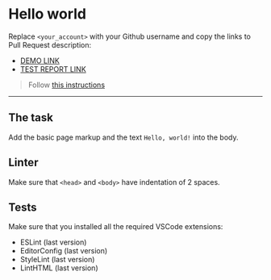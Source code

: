 # Hello world

Replace `<your_account>` with your Github username and copy the links to Pull Request description:
- [DEMO LINK](https://vira-lyzohub.github.io/layout_hello-world/)
- [TEST REPORT LINK](https://vira-lyzohub.github.io/layout_hello-world/report/html_report/)

> Follow [this instructions](https://mate-academy.github.io/layout_task-guideline/#how-to-solve-the-layout-tasks-on-github)
___

## The task

Add the basic page markup and the text `Hello, world!` into the body.

## Linter

Make sure that `<head>` and `<body>` have indentation of 2 spaces.

## Tests

Make sure that you installed all the required VSCode extensions:

- ESLint (last version)
- EditorConfig (last version)
- StyleLint (last version)
- LintHTML (last version)
